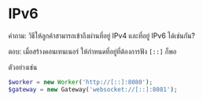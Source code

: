 # IPv6

คำถาม: วิธีให้ลูกค้าสามารถเข้าถึงผ่านที่อยู่ IPv4 และที่อยู่ IPv6 ได้เช่นกัน?

ตอบ: เมื่อสร้างคอนเทนเนอร์ ให้กำหนดที่อยู่ที่ต้องการฟัง ```[::]``` ก็พอ

ตัวอย่างเช่น
```php
$worker = new Worker('http://[::]:8080');
$gateway = new Gateway('websocket://[::]:8081');
```
